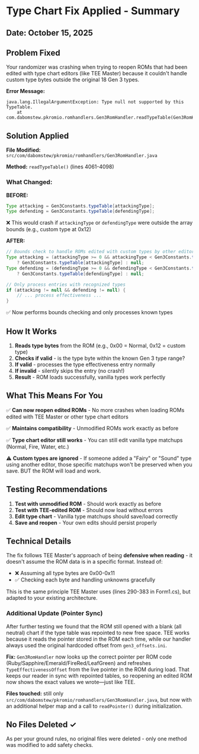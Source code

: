# Type Chart Fix Applied - Summary

## Date: October 15, 2025

## Problem Fixed
Your randomizer was crashing when trying to reopen ROMs that had been edited with type chart editors (like TEE Master) because it couldn't handle custom type bytes outside the original 18 Gen 3 types.

**Error Message:**
```
java.lang.IllegalArgumentException: Type null not supported by this TypeTable.
    at com.dabomstew.pkromio.romhandlers.Gen3RomHandler.readTypeTable(Gen3RomHandler.java:4090)
```

## Solution Applied

**File Modified:** `src/com/dabomstew/pkromio/romhandlers/Gen3RomHandler.java`

**Method:** `readTypeTable()` (lines 4061-4098)

### What Changed:

**BEFORE:**
```java
Type attacking = Gen3Constants.typeTable[attackingType];
Type defending = Gen3Constants.typeTable[defendingType];
```
❌ This would crash if `attackingType` or `defendingType` were outside the array bounds (e.g., custom type at 0x12)

**AFTER:**
```java
// Bounds check to handle ROMs edited with custom types by other editors
Type attacking = (attackingType >= 0 && attackingType < Gen3Constants.typeTable.length) 
    ? Gen3Constants.typeTable[attackingType] : null;
Type defending = (defendingType >= 0 && defendingType < Gen3Constants.typeTable.length) 
    ? Gen3Constants.typeTable[defendingType] : null;

// Only process entries with recognized types
if (attacking != null && defending != null) {
    // ... process effectiveness ...
}
```
✅ Now performs bounds checking and only processes known types

## How It Works

1. **Reads type bytes** from the ROM (e.g., 0x00 = Normal, 0x12 = custom type)
2. **Checks if valid** - is the type byte within the known Gen 3 type range?
3. **If valid** - processes the type effectiveness entry normally
4. **If invalid** - silently skips the entry (no crash!)
5. **Result** - ROM loads successfully, vanilla types work perfectly

## What This Means For You

✅ **Can now reopen edited ROMs** - No more crashes when loading ROMs edited with TEE Master or other type chart editors

✅ **Maintains compatibility** - Unmodified ROMs work exactly as before

✅ **Type chart editor still works** - You can still edit vanilla type matchups (Normal, Fire, Water, etc.)

⚠️ **Custom types are ignored** - If someone added a "Fairy" or "Sound" type using another editor, those specific matchups won't be preserved when you save. BUT the ROM will load and work.

## Testing Recommendations

1. **Test with unmodified ROM** - Should work exactly as before
2. **Test with TEE-edited ROM** - Should now load without errors
3. **Edit type chart** - Vanilla type matchups should save/load correctly
4. **Save and reopen** - Your own edits should persist properly

## Technical Details

The fix follows TEE Master's approach of being **defensive when reading** - it doesn't assume the ROM data is in a specific format. Instead of:
- ❌ Assuming all type bytes are 0x00-0x11
- ✅ Checking each byte and handling unknowns gracefully

This is the same principle TEE Master uses (lines 290-383 in Form1.cs), but adapted to your existing architecture.

### Additional Update (Pointer Sync)

After further testing we found that the ROM still opened with a blank (all neutral) chart if the type table was repointed to new free space. TEE works because it reads the pointer stored in the ROM each time, while our handler always used the original hardcoded offset from `gen3_offsets.ini`.

**Fix:** `Gen3RomHandler` now looks up the correct pointer per ROM code (Ruby/Sapphire/Emerald/FireRed/LeafGreen) and refreshes `TypeEffectivenessOffset` from the live pointer in the ROM during load. That keeps our reader in sync with repointed tables, so reopening an edited ROM now shows the exact values we wrote—just like TEE.

**Files touched:** still only `src/com/dabomstew/pkromio/romhandlers/Gen3RomHandler.java`, but now with an additional helper map and a call to `readPointer()` during initialization.

## No Files Deleted ✓
As per your ground rules, no original files were deleted - only one method was modified to add safety checks.

